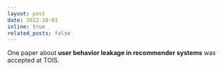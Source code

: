 ```yaml
---
layout: post
date: 2022-10-01
inline: true
related_posts: false
---
```


One paper about  **user behavior leakage in recommender systems** was accepted at TOIS.
